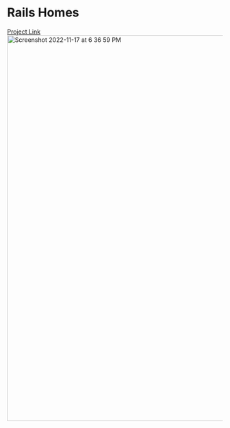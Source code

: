 # Rails Homes

[Project Link](https://rails-w531.onrender.com/)
<img width="900" alt="Screenshot 2022-11-17 at 6 36 59 PM" src="https://user-images.githubusercontent.com/53289659/202504244-c93e740c-9124-4a1b-997c-5f7f3646f963.png">
